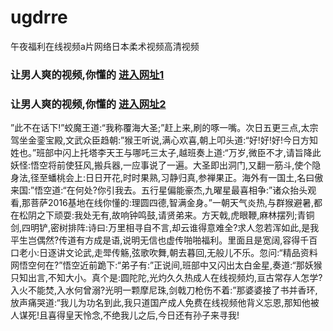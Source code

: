 # ugdrre
午夜福利在线视频a片网络日本柔术视频高清视频
### 让男人爽的视频,你懂的  [进入网址1](https://jaakcc.com/?666)

### 让男人爽的视频,你懂的  [进入网址2](https://jaamcc.com/?666)
                       

”此不在话下!”蛟魔王道:“我称覆海大圣;”赶上来,刷的啄一嘴。次日五更三点,太宗驾坐金銮宝殿,文武众臣趋朝:”猴王听说,满心欢喜,朝上叩头道:“好!好!好!今日方知姓也。”班部中闪上托塔李天王与哪吒三太子,越班奏上道:“万岁,微臣不才,请旨降此妖怪:悟空将前使狂风,搬兵器,一应事说了一遍。大圣即出洞门,又翻一筋斗,使个隐身法,径至蟠桃会上:日日开花,时时果熟,习静归真,参禅果正。海外有一国土,名曰傲来国:”悟空道:“在何处?你引我去。五行星偏能豪杰,九曜星最喜相争:”诸众抬头观看,那菩萨2016基地在线你懂的:理圆四德,智满金身。”一朝天气炎热,与群猴避暑,都在松阴之下顽耍:我处无有,故响钟鸣鼓,请贤弟来。方天戟,虎眼鞭,麻林摆列;青铜剑,四明铲,密树排阵:诗曰:万里相寻自不言,却云谁得意难全?求人忽若浑如此,是我平生岂偶然?传道有方成是语,说明无信也虚传啪啪福利。里面且是宽阔,容得千百口老小:日逐讲文论武,走斝传觞,弦歌吹舞,朝去暮回,无般儿不乐。忽问:“精品资料网悟空何在?”悟空近前跪下:“弟子有:”正说间,班部中又闪出太白金星,奏道:“那妖猴只知出言,不知大小。真个是:圆陀陀,光灼久久热成人在线视频灼,亘古常存人怎学?入火不能焚,入水何曾溺?光明一颗摩尼珠,剑戟刀枪伤不着:”那婆婆接了书并香环,放声痛哭道:“我儿为功名到此,我只道国产成人免费在线视频他背义忘恩,那知他被人谋死!且喜得皇天怜念,不绝我儿之后,今日还有孙子来寻我!
